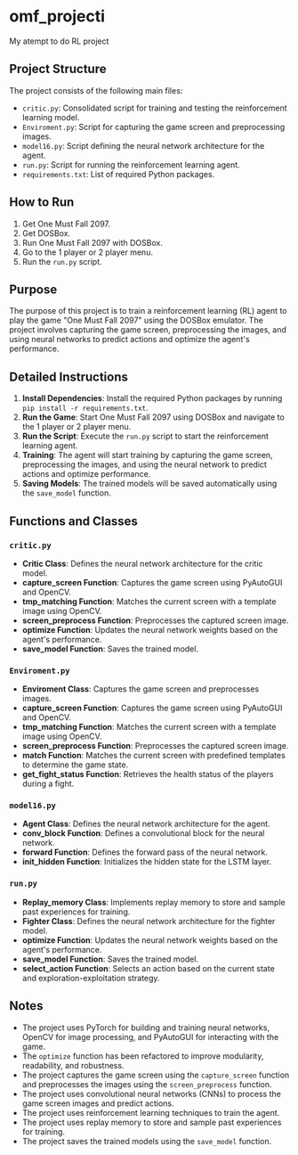 # omf_projecti
My atempt to do RL project

## Project Structure

The project consists of the following main files:

- `critic.py`: Consolidated script for training and testing the reinforcement learning model.
- `Enviroment.py`: Script for capturing the game screen and preprocessing images.
- `model16.py`: Script defining the neural network architecture for the agent.
- `run.py`: Script for running the reinforcement learning agent.
- `requirements.txt`: List of required Python packages.

## How to Run

1. Get One Must Fall 2097.
2. Get DOSBox.
3. Run One Must Fall 2097 with DOSBox.
4. Go to the 1 player or 2 player menu.
5. Run the `run.py` script.

## Purpose

The purpose of this project is to train a reinforcement learning (RL) agent to play the game "One Must Fall 2097" using the DOSBox emulator. The project involves capturing the game screen, preprocessing the images, and using neural networks to predict actions and optimize the agent's performance.

## Detailed Instructions

1. **Install Dependencies**: Install the required Python packages by running `pip install -r requirements.txt`.
2. **Run the Game**: Start One Must Fall 2097 using DOSBox and navigate to the 1 player or 2 player menu.
3. **Run the Script**: Execute the `run.py` script to start the reinforcement learning agent.
4. **Training**: The agent will start training by capturing the game screen, preprocessing the images, and using the neural network to predict actions and optimize performance.
5. **Saving Models**: The trained models will be saved automatically using the `save_model` function.

## Functions and Classes

### `critic.py`

- **Critic Class**: Defines the neural network architecture for the critic model.
- **capture_screen Function**: Captures the game screen using PyAutoGUI and OpenCV.
- **tmp_matching Function**: Matches the current screen with a template image using OpenCV.
- **screen_preprocess Function**: Preprocesses the captured screen image.
- **optimize Function**: Updates the neural network weights based on the agent's performance.
- **save_model Function**: Saves the trained model.

### `Enviroment.py`

- **Enviroment Class**: Captures the game screen and preprocesses images.
- **capture_screen Function**: Captures the game screen using PyAutoGUI and OpenCV.
- **tmp_matching Function**: Matches the current screen with a template image using OpenCV.
- **screen_preprocess Function**: Preprocesses the captured screen image.
- **match Function**: Matches the current screen with predefined templates to determine the game state.
- **get_fight_status Function**: Retrieves the health status of the players during a fight.

### `model16.py`

- **Agent Class**: Defines the neural network architecture for the agent.
- **conv_block Function**: Defines a convolutional block for the neural network.
- **forward Function**: Defines the forward pass of the neural network.
- **init_hidden Function**: Initializes the hidden state for the LSTM layer.

### `run.py`

- **Replay_memory Class**: Implements replay memory to store and sample past experiences for training.
- **Fighter Class**: Defines the neural network architecture for the fighter model.
- **optimize Function**: Updates the neural network weights based on the agent's performance.
- **save_model Function**: Saves the trained model.
- **select_action Function**: Selects an action based on the current state and exploration-exploitation strategy.

## Notes

- The project uses PyTorch for building and training neural networks, OpenCV for image processing, and PyAutoGUI for interacting with the game.
- The `optimize` function has been refactored to improve modularity, readability, and robustness.
- The project captures the game screen using the `capture_screen` function and preprocesses the images using the `screen_preprocess` function.
- The project uses convolutional neural networks (CNNs) to process the game screen images and predict actions.
- The project uses reinforcement learning techniques to train the agent.
- The project uses replay memory to store and sample past experiences for training.
- The project saves the trained models using the `save_model` function.

